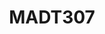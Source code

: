 ---
title: "MADT307"
description: "Technology and Communication"
slug: "MADT307"
style:
    background: "#a12f2fff"
    color: "#fff"
---